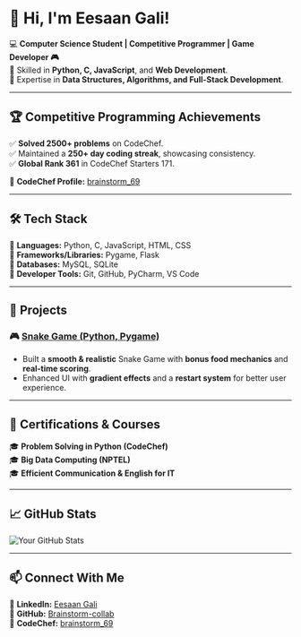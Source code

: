 # 👋 Hi, I'm Eesaan Gali!  

💻 **Computer Science Student | Competitive Programmer | Game Developer 🎮**  
🚀 Skilled in **Python, C, JavaScript**, and **Web Development**.  
📌 Expertise in **Data Structures, Algorithms, and Full-Stack Development**.  

---

## 🏆 Competitive Programming Achievements  
✅ **Solved 2500+ problems** on CodeChef.  
✅ Maintained a **250+ day coding streak**, showcasing consistency.  
✅ **Global Rank 361** in CodeChef Starters 171.  

🔗 **CodeChef Profile:** [brainstorm_69](https://www.codechef.com/users/brainstorm_69)  

---

## 🛠️ Tech Stack  
🔹 **Languages:** Python, C, JavaScript, HTML, CSS  
🔹 **Frameworks/Libraries:** Pygame, Flask  
🔹 **Databases:** MySQL, SQLite  
🔹 **Developer Tools:** Git, GitHub, PyCharm, VS Code  

---

## 🚀 Projects  
### 🎮 [Snake Game (Python, Pygame)](https://github.com/Brainstorm-collab/PythonSnakeGameProject)  
- Built a **smooth & realistic** Snake Game with **bonus food mechanics** and **real-time scoring**.  
- Enhanced UI with **gradient effects** and a **restart system** for better user experience.  

---

## 📜 Certifications & Courses  
🎓 **Problem Solving in Python (CodeChef)**  
🎓 **Big Data Computing (NPTEL)**  
🎓 **Efficient Communication & English for IT**  

---

## 📈 GitHub Stats  
![Your GitHub Stats](https://github-readme-stats.vercel.app/api?username=Brainstorm-collab&show_icons=true&theme=tokyonight)  

---

## 📫 Connect With Me  
🔹 **LinkedIn:** [Eesaan Gali](https://www.linkedin.com/in/eesaan-gali-11o42k5)  
🔹 **GitHub:** [Brainstorm-collab](https://github.com/Brainstorm-collab)  
🔹 **CodeChef:** [brainstorm_69](https://www.codechef.com/users/brainstorm_69)  
